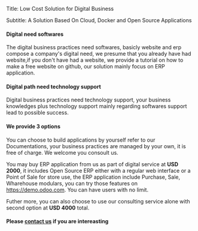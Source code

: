 Title: Low Cost Solution for Digital Business

Subtitle: A Solution Based On Cloud, Docker and Open Source Applications 

#### Digital need softwares

The digital business practices need softwares, basicly website and erp compose a company's digital need, we presume  that you already have had website,if you don't have had a website, we provide a tutorial on how to make a free website on github, our solution mainly focus on ERP application.

#### Digital path need technology support

Digital business  practices need technology support, your business knowledges plus technology support mainly regarding softwares support lead to possible success.  

#### We provide 3 options 

You can choose to build applications by yourself refer to  our Documentations, your business practices are managed by your own, it is free of charge. We welcome you consoult us.

You may buy ERP application from us as part of digital service  at **USD 2000**, it includes Open Source ERP either with a regular web interface or a Point of Sale for store use, the ERP application include Purchase, Sale, Wharehouse modulars, you can try those features on https://demo.odoo.com.
You can have users with no limit.

Futher more, you can also choose to use our consulting service alone with second option at **USD 4000** total.

#### Please [contact us](/contact/) if you are intereasting
